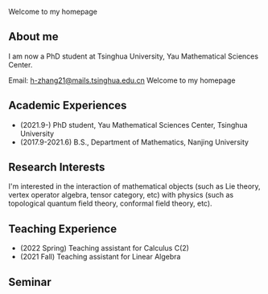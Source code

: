 Welcome to my homepage

## About me

I am now a PhD student at Tsinghua University, Yau Mathematical Sciences Center.

Email: 
h-zhang21@mails.tsinghua.edu.cn
Welcome to my homepage


## Academic Experiences
- (2021.9-)  PhD student, Yau Mathematical Sciences Center, Tsinghua University
- (2017.9-2021.6) B.S., Department of Mathematics, Nanjing University


##  Research Interests

I'm interested in the interaction of mathematical objects (such as Lie theory, vertex operator algebra, tensor category, etc) with physics (such as topological quantum field theory, conformal field theory, etc).

## Teaching Experience
- (2022 Spring) Teaching assistant for Calculus C(2)
- (2021 Fall) Teaching assistant for Linear Algebra

## Seminar


